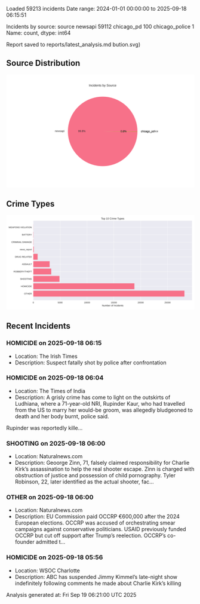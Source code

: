 
Loaded 59213 incidents
Date range: 2024-01-01 00:00:00 to 2025-09-18 06:15:51

Incidents by source:
source
newsapi           59112
chicago_pd          100
chicago_police        1
Name: count, dtype: int64

Report saved to reports/latest_analysis.md
bution.svg)

## Source Distribution
![Source Distribution](images/source_distribution.svg)

## Crime Types
![Crime Types](images/crime_types.svg)

## Recent Incidents

### HOMICIDE on 2025-09-18 06:15
- Location: The Irish Times
- Description: Suspect fatally shot by police after confrontation


### HOMICIDE on 2025-09-18 06:04
- Location: The Times of India
- Description: A grisly crime has come to light on the outskirts of Ludhiana, where a 71-year-old NRI, Rupinder Kaur, who had travelled from the US to marry her would-be groom, was allegedly bludgeoned to death and her body burnt, police said.

Rupinder was reportedly kille…


### SHOOTING on 2025-09-18 06:00
- Location: Naturalnews.com
- Description: Geoorge Zinn, 71, falsely claimed responsibility for Charlie Kirk’s assassination to help the real shooter escape. Zinn is charged with obstruction of justice and possession of child pornography. Tyler Robinson, 22, later identified as the actual shooter, fac…


### OTHER on 2025-09-18 06:00
- Location: Naturalnews.com
- Description: EU Commission paid OCCRP €600,000 after the 2024 European elections. OCCRP was accused of orchestrating smear campaigns against conservative politicians. USAID previously funded OCCRP but cut off support after Trump’s reelection. OCCRP’s co-founder admitted t…


### HOMICIDE on 2025-09-18 05:56
- Location: WSOC Charlotte
- Description: ABC has suspended Jimmy Kimmel’s late-night show indefinitely following comments he made about Charlie Kirk’s killing

Analysis generated at: Fri Sep 19 06:21:00 UTC 2025
